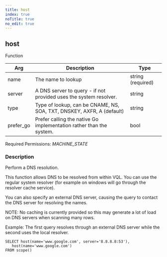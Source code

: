 ```yaml
---
title: host
index: true
noTitle: true
no_edit: true
---
```




<div class="vql_item"></div>


## host
<span class='vql_type pull-right page-header'>Function</span>



<div class="vqlargs"></div>

Arg | Description | Type
----|-------------|-----
name|The name to lookup|string (required)
server|A DNS server to query - if not provided uses the system resolver.|string
type|Type of lookup, can be CNAME, NS, SOA, TXT, DNSKEY, AXFR, A (default)|string
prefer_go|Prefer calling the native Go implementation rather than the system.|bool

Required Permissions: 
<i class="linkcolour label pull-right label-success">MACHINE_STATE</i>

### Description

Perform a DNS resolution.

This function allows DNS to be resolved from within VQL. You can
use the regular system resolver (for example on windows will go
through the resolver cache service).

You can also specify an external DNS server, causing the query to
contact the DNS server for resolving the names.

NOTE: No caching is currently provided so this may generate a lot
of load on DNS servers when scanning many rows.

Example: The first query resolves through an external DNS server
while the second uses the local resolver.

```
SELECT host(name='www.google.com', server='8.8.8.8:53'),
   host(name='www.google.com')
FROM scope()
```


